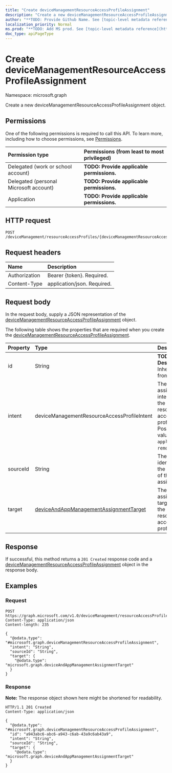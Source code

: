 ```yaml
---
title: "Create deviceManagementResourceAccessProfileAssignment"
description: "Create a new deviceManagementResourceAccessProfileAssignment object."
author: "**TODO: Provide Github Name. See [topic-level metadata reference](https://msgo.azurewebsites.net/add/document/guidelines/metadata.html#topic-level-metadata)**"
localization_priority: Normal
ms.prod: "**TODO: Add MS prod. See [topic-level metadata reference](https://msgo.azurewebsites.net/add/document/guidelines/metadata.html#topic-level-metadata)**"
doc_type: apiPageType
---
```


# Create deviceManagementResourceAccessProfileAssignment
Namespace: microsoft.graph



Create a new deviceManagementResourceAccessProfileAssignment object.

## Permissions
One of the following permissions is required to call this API. To learn more, including how to choose permissions, see [Permissions](/graph/permissions-reference).

|Permission type|Permissions (from least to most privileged)|
|:---|:---|
|Delegated (work or school account)|**TODO: Provide applicable permissions.**|
|Delegated (personal Microsoft account)|**TODO: Provide applicable permissions.**|
|Application|**TODO: Provide applicable permissions.**|

## HTTP request

<!-- {
  "blockType": "ignored"
}
-->
``` http
POST /deviceManagement/resourceAccessProfiles/{deviceManagementResourceAccessProfileBaseId}/assignments
```

## Request headers
|Name|Description|
|:---|:---|
|Authorization|Bearer {token}. Required.|
|Content-Type|application/json. Required.|

## Request body
In the request body, supply a JSON representation of the [deviceManagementResourceAccessProfileAssignment](../resources/devicemanagementresourceaccessprofileassignment.md) object.

The following table shows the properties that are required when you create the [deviceManagementResourceAccessProfileAssignment](../resources/devicemanagementresourceaccessprofileassignment.md).

|Property|Type|Description|
|:---|:---|:---|
|id|String|**TODO: Add Description** Inherited from [entity](../resources/entity.md)|
|intent|deviceManagementResourceAccessProfileIntent|The assignment intent for the resource access profile. Possible values are: `apply`, `remove`.|
|sourceId|String|The identifier of the source of the assignment.|
|target|[deviceAndAppManagementAssignmentTarget](../resources/deviceandappmanagementassignmenttarget.md)|The assignment target for the resource access profile.|



## Response

If successful, this method returns a `201 Created` response code and a [deviceManagementResourceAccessProfileAssignment](../resources/devicemanagementresourceaccessprofileassignment.md) object in the response body.

## Examples

### Request
<!-- {
  "blockType": "request",
  "name": "create_devicemanagementresourceaccessprofileassignment_from_"
}
-->
``` http
POST https://graph.microsoft.com/v1.0/deviceManagement/resourceAccessProfiles/{deviceManagementResourceAccessProfileBaseId}/assignments
Content-Type: application/json
Content-length: 235

{
  "@odata.type": "#microsoft.graph.deviceManagementResourceAccessProfileAssignment",
  "intent": "String",
  "sourceId": "String",
  "target": {
    "@odata.type": "microsoft.graph.deviceAndAppManagementAssignmentTarget"
  }
}
```


### Response
**Note:** The response object shown here might be shortened for readability.
<!-- {
  "blockType": "response",
  "truncated": true,
  "@odata.type": "microsoft.graph.deviceManagementResourceAccessProfileAssignment"
}
-->
``` http
HTTP/1.1 201 Created
Content-Type: application/json

{
  "@odata.type": "#microsoft.graph.deviceManagementResourceAccessProfileAssignment",
  "id": "a943abc6-abc6-a943-c6ab-43a9c6ab43a9",
  "intent": "String",
  "sourceId": "String",
  "target": {
    "@odata.type": "microsoft.graph.deviceAndAppManagementAssignmentTarget"
  }
}
```

